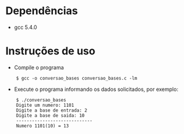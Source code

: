 # Dependências
* gcc 5.4.0


# Instruções de uso

* Compile o programa
```
	$ gcc -o conversao_bases conversao_bases.c -lm
```

* Execute o programa informando os dados solicitados, por exemplo:
``` 
	$ ./conversao_bases
    Digite um numero: 1101
    Digite a base de entrada: 2
    Digite a base de saida: 10
    -----------------------------
    Numero 1101(10) = 13
```